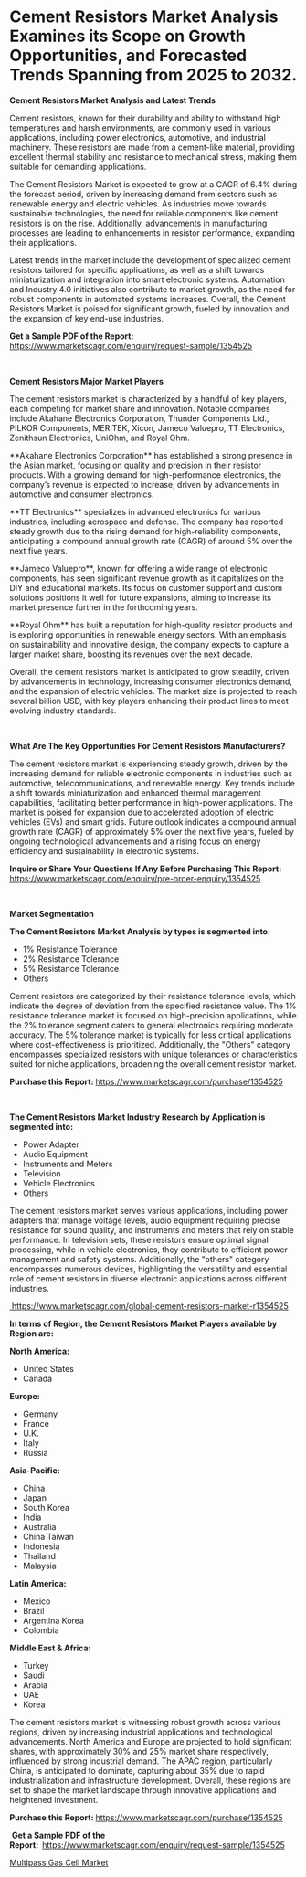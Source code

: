 <p><h1>Cement Resistors Market Analysis Examines its Scope on Growth Opportunities, and Forecasted Trends Spanning from 2025 to 2032.</h1></p><p><strong>Cement Resistors Market Analysis and Latest Trends</strong></p>
<p><p>Cement resistors, known for their durability and ability to withstand high temperatures and harsh environments, are commonly used in various applications, including power electronics, automotive, and industrial machinery. These resistors are made from a cement-like material, providing excellent thermal stability and resistance to mechanical stress, making them suitable for demanding applications.</p><p>The Cement Resistors Market is expected to grow at a CAGR of 6.4% during the forecast period, driven by increasing demand from sectors such as renewable energy and electric vehicles. As industries move towards sustainable technologies, the need for reliable components like cement resistors is on the rise. Additionally, advancements in manufacturing processes are leading to enhancements in resistor performance, expanding their applications.</p><p>Latest trends in the market include the development of specialized cement resistors tailored for specific applications, as well as a shift towards miniaturization and integration into smart electronic systems. Automation and Industry 4.0 initiatives also contribute to market growth, as the need for robust components in automated systems increases. Overall, the Cement Resistors Market is poised for significant growth, fueled by innovation and the expansion of key end-use industries.</p></p>
<p><strong>Get a Sample PDF of the Report:&nbsp;</strong> <a href="https://www.marketscagr.com/enquiry/request-sample/1354525?utm_campaign=3189&utm_medium=2&utm_source=Github&utm_content=ia&utm_term=06042025&utm_id=cement-resistors">https://www.marketscagr.com/enquiry/request-sample/1354525</a></p>
<p>&nbsp;</p>
<p><strong>Cement Resistors Major Market Players</strong></p>
<p><p>The cement resistors market is characterized by a handful of key players, each competing for market share and innovation. Notable companies include Akahane Electronics Corporation, Thunder Components Ltd., PILKOR Components, MERITEK, Xicon, Jameco Valuepro, TT Electronics, Zenithsun Electronics, UniOhm, and Royal Ohm.</p><p>**Akahane Electronics Corporation** has established a strong presence in the Asian market, focusing on quality and precision in their resistor products. With a growing demand for high-performance electronics, the company’s revenue is expected to increase, driven by advancements in automotive and consumer electronics. </p><p>**TT Electronics** specializes in advanced electronics for various industries, including aerospace and defense. The company has reported steady growth due to the rising demand for high-reliability components, anticipating a compound annual growth rate (CAGR) of around 5% over the next five years. </p><p>**Jameco Valuepro**, known for offering a wide range of electronic components, has seen significant revenue growth as it capitalizes on the DIY and educational markets. Its focus on customer support and custom solutions positions it well for future expansions, aiming to increase its market presence further in the forthcoming years.</p><p>**Royal Ohm** has built a reputation for high-quality resistor products and is exploring opportunities in renewable energy sectors. With an emphasis on sustainability and innovative design, the company expects to capture a larger market share, boosting its revenues over the next decade.</p><p>Overall, the cement resistors market is anticipated to grow steadily, driven by advancements in technology, increasing consumer electronics demand, and the expansion of electric vehicles. The market size is projected to reach several billion USD, with key players enhancing their product lines to meet evolving industry standards.</p></p>
<p>&nbsp;</p>
<p><strong>What Are The Key Opportunities For Cement Resistors Manufacturers?</strong></p>
<p><p>The cement resistors market is experiencing steady growth, driven by the increasing demand for reliable electronic components in industries such as automotive, telecommunications, and renewable energy. Key trends include a shift towards miniaturization and enhanced thermal management capabilities, facilitating better performance in high-power applications. The market is poised for expansion due to accelerated adoption of electric vehicles (EVs) and smart grids. Future outlook indicates a compound annual growth rate (CAGR) of approximately 5% over the next five years, fueled by ongoing technological advancements and a rising focus on energy efficiency and sustainability in electronic systems.</p></p>
<p><strong>Inquire or Share Your Questions If Any Before Purchasing This Report:</strong> <a href="https://www.marketscagr.com/enquiry/pre-order-enquiry/1354525?utm_campaign=3189&utm_medium=2&utm_source=Github&utm_content=ia&utm_term=06042025&utm_id=cement-resistors">https://www.marketscagr.com/enquiry/pre-order-enquiry/1354525</a></p>
<p>&nbsp;</p>
<p><strong>Market Segmentation</strong></p>
<p><strong>The Cement Resistors Market Analysis by types is segmented into:</strong></p>
<p><ul><li>1% Resistance Tolerance</li><li>2% Resistance Tolerance</li><li>5% Resistance Tolerance</li><li>Others</li></ul></p>
<p><p>Cement resistors are categorized by their resistance tolerance levels, which indicate the degree of deviation from the specified resistance value. The 1% resistance tolerance market is focused on high-precision applications, while the 2% tolerance segment caters to general electronics requiring moderate accuracy. The 5% tolerance market is typically for less critical applications where cost-effectiveness is prioritized. Additionally, the "Others" category encompasses specialized resistors with unique tolerances or characteristics suited for niche applications, broadening the overall cement resistor market.</p></p>
<p><strong>Purchase this Report:&nbsp;</strong><a href="https://www.marketscagr.com/purchase/1354525?utm_campaign=3189&utm_medium=2&utm_source=Github&utm_content=ia&utm_term=06042025&utm_id=cement-resistors">https://www.marketscagr.com/purchase/1354525</a></p>
<p>&nbsp;</p>
<p><strong>The Cement Resistors Market Industry Research by Application is segmented into:</strong></p>
<p><ul><li>Power Adapter</li><li>Audio Equipment</li><li>Instruments and Meters</li><li>Television</li><li>Vehicle Electronics</li><li>Others</li></ul></p>
<p><p>The cement resistors market serves various applications, including power adapters that manage voltage levels, audio equipment requiring precise resistance for sound quality, and instruments and meters that rely on stable performance. In television sets, these resistors ensure optimal signal processing, while in vehicle electronics, they contribute to efficient power management and safety systems. Additionally, the "others" category encompasses numerous devices, highlighting the versatility and essential role of cement resistors in diverse electronic applications across different industries.</p></p>
<p><a href="https://www.marketscagr.com/global-cement-resistors-market-r1354525?utm_campaign=3189&utm_medium=2&utm_source=Github&utm_content=ia&utm_term=06042025&utm_id=cement-resistors">&nbsp;https://www.marketscagr.com/global-cement-resistors-market-r1354525</a></p>
<p><strong>In terms of Region, the Cement Resistors Market Players available by Region are:</strong></p>
<p>
    <p> <strong> North America: </strong>
        <ul>
            <li>United States</li>
            <li>Canada</li>
        </ul>
        </p> 
    <p> <strong> Europe: </strong>
        <ul>
            <li>Germany</li>
            <li>France</li>
            <li>U.K.</li>
            <li>Italy</li>
            <li>Russia</li>
        </ul>
        </p> 
    <p> <strong> Asia-Pacific: </strong>
        <ul>
            <li>China</li>
            <li>Japan</li>
            <li>South Korea</li>
            <li>India</li>
            <li>Australia</li>
            <li>China Taiwan</li>
            <li>Indonesia</li>
            <li>Thailand</li>
            <li>Malaysia</li>
        </ul>
        </p> 
    <p> <strong> Latin America: </strong>
        <ul>
            <li>Mexico</li>
            <li>Brazil</li>
            <li>Argentina Korea</li>
            <li>Colombia</li>
        </ul>
        </p> 
    <p> <strong> Middle East & Africa: </strong>
        <ul>
            <li>Turkey</li>
            <li>Saudi</li>
            <li>Arabia</li>
            <li>UAE</li>
            <li>Korea</li>
        </ul>
    </p>
    </p>
<p><p>The cement resistors market is witnessing robust growth across various regions, driven by increasing industrial applications and technological advancements. North America and Europe are projected to hold significant shares, with approximately 30% and 25% market share respectively, influenced by strong industrial demand. The APAC region, particularly China, is anticipated to dominate, capturing about 35% due to rapid industrialization and infrastructure development. Overall, these regions are set to shape the market landscape through innovative applications and heightened investment.</p></p>
<p><strong>Purchase this Report: </strong><a href="https://www.marketscagr.com/purchase/1354525?utm_campaign=3189&utm_medium=2&utm_source=Github&utm_content=ia&utm_term=06042025&utm_id=cement-resistors">https://www.marketscagr.com/purchase/1354525</a></p>
<p>&nbsp;<strong>Get a Sample PDF of the Report:&nbsp;&nbsp;</strong><a href="https://www.marketscagr.com/enquiry/request-sample/1354525?utm_campaign=3189&utm_medium=2&utm_source=Github&utm_content=ia&utm_term=06042025&utm_id=cement-resistors">https://www.marketscagr.com/enquiry/request-sample/1354525</a></p>
<p><strong></strong></p>
<p><p><a href="https://github.com/anggigpps/Market-Research-Report-List-1/blob/main/multipass-gas-cell-market.md?utm_campaign=3189&utm_medium=2&utm_source=Github&utm_content=ia&utm_term=06042025&utm_id=cement-resistors">Multipass Gas Cell Market</a></p></p>